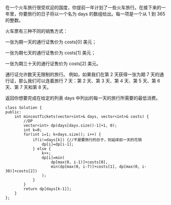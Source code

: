 在一个火车旅行很受欢迎的国度，你提前一年计划了一些火车旅行。在接下来的一年里，你要旅行的日子将以一个名为 days 的数组给出。每一项是一个从 1 到 365 的整数。

火车票有三种不同的销售方式：

一张为期一天的通行证售价为 costs[0] 美元；

一张为期七天的通行证售价为 costs[1] 美元；

一张为期三十天的通行证售价为 costs[2] 美元。

通行证允许数天无限制的旅行。 例如，如果我们在第 2 天获得一张为期 7 天的通行证，那么我们可以连着旅行 7 天：第 2 天、第 3 天、第 4 天、第 5 天、第 6 天、第 7 天和第 8 天。

返回你想要完成在给定的列表 days 中列出的每一天的旅行所需要的最低消费。

```
class Solution {
public:
    int mincostTickets(vector<int>& days, vector<int>& costs) {
        //DP
        vector<int> dp(days[days.size()-1]+1, 0);
        int k=0;
        for(int i=1; k<days.size(); i++) {
            if(i!=days[k]) {//不是要旅行的日子，则延续前一天的花销
                dp[i]=dp[i-1];
            } else {
                k++;
                dp[i]=min(
                    dp[max(0, i-1)]+costs[0],
                    min(dp[max(0, i-7)]+costs[1], dp[max(0, i-30)]+costs[2])
                );
            }
        }
        return dp[days[k-1]];
    }
};
```